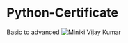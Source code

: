 # Python-Certificate
Basic to advanced
![Miniki Vijay Kumar](https://user-images.githubusercontent.com/128513999/230567730-68aba2a9-f27d-4a74-ae9a-4de242919b56.png)

